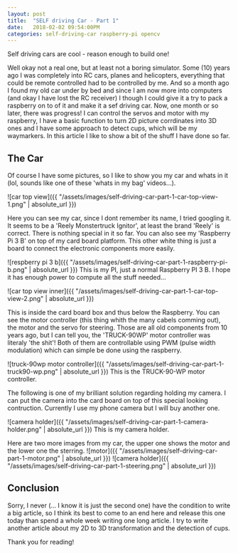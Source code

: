 ```yaml
---
layout: post
title:  "SELF driving Car - Part 1"
date:   2018-02-02 09:54:00PM
categories: self-driving-car raspberry-pi opencv
---
```


Self driving cars are cool - reason enough to build one!

Well okay not a real one, but at least not a boring simulator. Some (10) years ago I was completely into RC cars, planes and helicopters,
everything that could be remote controlled had to be controlled by me. And so a month ago I found my old car under by bed and since I am
now more into computers (and okay I have lost the RC receiver) I though I could give it a try to pack a raspberry on to of it and make it
a sef driving car. Now, one month or so later, there was progress! I can control the servos and motor with my raspberry, I have a basic
function to turn 2D picture corrdinates into 3D ones and I have some approach to detect cups, which will be my waymarkers. In this article
I like to show a bit of the shuff I have done so far.

## The Car

Of course I have some pictures, so I like to show you my car and whats in it (lol, sounds like one of these 'whats in my bag' videos...).

![car top view]({{ "/assets/images/self-driving-car-part-1-car-top-view-1.png" | absolute_url }})

Here you can see my car, since I dont remember its name, I tried googling it. It seems to be a 'Reely Monstertruck Ignitor', at least
the brand 'Reely' is correct. There is nothing special in it so far. You can also see my 'Raspberry Pi 3 B' on top of my card board platform.
This other white thing is just a board to connect the electronic components more easily.

![respberry pi 3 b]({{ "/assets/images/self-driving-car-part-1-raspberry-pi-b.png" | absolute_url }})
This is my PI, just a normal Raspberry PI 3 B. I hope it has enough power to compute all the stuff needed...

![car top view inner]({{ "/assets/images/self-driving-car-part-1-car-top-view-2.png" | absolute_url }})

This is inside the card board box and thus below the Raspberry. You can see the motor controller (this thing whith the many cabels comming out),
the motor and the servo for steering. Those are all old components from 10 years ago, but I can tell you, the 'TRUCK-90WP' motor controller was
literaly 'the shit'! Both of them are controllable using PWM (pulse width modulation) which can simple be done using the raspberry.

![truck-90wp motor controller]({{ "/assets/images/self-driving-car-part-1-truck90-wp.png" | absolute_url }})
This is the TRUCK-90-WP motor controller.

The following is one of my brilliant solution regarding holding my camera. I can put the camera into the card board on top of this special
looking contruction. Currently I use my phone camera but I will buy another one.

![camera holder]({{ "/assets/images/self-driving-car-part-1-camera-holder.png" | absolute_url }})
This is my camera holder.

Here are two more images from my car, the upper one shows the motor and the lower one the sterring.
![motor]({{ "/assets/images/self-driving-car-part-1-motor.png" | absolute_url }})
![camera holder]({{ "/assets/images/self-driving-car-part-1-steering.png" | absolute_url }})

## Conclusion

Sorry, I never (... I know it is just the second one) have the condition to write a big article, so I think its best to come to an end here and
release this one today than spend a whole week writing one long article. I try to write another article about my 2D to 3D transformation and
the detection of cups.

Thank you for reading!
